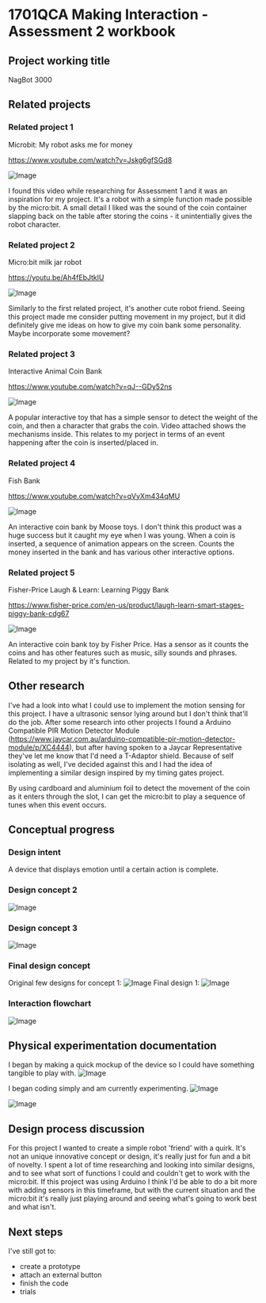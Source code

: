 # 1701QCA Making Interaction - Assessment 2 workbook

## Project working title ##
NagBot 3000

## Related projects ##
### Related project 1 ###
Microbit: My robot asks me for money 

https://www.youtube.com/watch?v=Jskg6gfSGd8

![Image](related1.png)

I found this video while researching for Assessment 1 and it was an inspiration for my project. It's a robot with a simple function made possible by the micro:bit. A small detail I liked was the sound of the coin container slapping back on the table after storing the coins - it unintentially gives the robot character. 

### Related project 2 ###
Micro:bit milk jar robot

https://youtu.be/Ah4fEbJtklU

![Image](related2.png)

Similarly to the first related project, it's another cute robot friend. Seeing this project made me consider putting movement in my project, but it did definitely give me ideas on how to give my coin bank some personality. Maybe incorporate some movement?

### Related project 3 ###
Interactive Animal Coin Bank

https://www.youtube.com/watch?v=qJ--GDy52ns

![Image](related3.png)

A popular interactive toy that has a simple sensor to detect the weight of the coin, and then a character that grabs the coin. Video attached shows the mechanisms inside. This relates to my porject in terms of an event happening after the coin is inserted/placed in. 

### Related project 4 ###
Fish Bank 

https://www.youtube.com/watch?v=qVyXm434qMU

![Image](related4.png)

An interactive coin bank by Moose toys. I don't think this product was a huge success but it caught my eye when I was young. When a coin is inserted, a sequence of animation appears on the screen. Counts the money inserted in the bank and has various other interactive options. 

### Related project 5 ###
Fisher-Price Laugh & Learn: Learning Piggy Bank

https://www.fisher-price.com/en-us/product/laugh-learn-smart-stages-piggy-bank-cdg67

![Image](related5.png)

An interactive coin bank toy by Fisher Price. Has a sensor as it counts the coins and has other features such as music, silly sounds and phrases. Related to my project by it's function. 
## Other research ##
I've had a look into what I could use to implement the motion sensing for this project. I have a ultrasonic sensor lying around but I don't think that'll do the job. After some research into other projects I found a Arduino Compatible PIR Motion Detector Module (https://www.jaycar.com.au/arduino-compatible-pir-motion-detector-module/p/XC4444), but after having spoken to a Jaycar Representative they've let me know that I'd need a T-Adaptor shield. Because of self isolating as well, I've decided against this and I had the idea of implementing a similar design inspired by my timing gates project. 

By using cardboard and aluminium foil to detect the movement of the coin as it enters through the slot, I can get the micro:bit to play a sequence of tunes when this event occurs. 

## Conceptual progress ##

### Design intent ###
A device that displays emotion until a certain action is complete. 

### Design concept 2 ###

![Image](concept2.png)

### Design concept 3 ###

![Image](concept3.png)

### Final design concept ###
Original few designs for concept 1:
![Image](concept1.png)
Final design 1:
![Image](expandingconcept.png)

### Interaction flowchart ###

![Image](flowchart.png)

## Physical experimentation documentation ##
I began by making a quick mockup of the device so I could have something tangible to play with.
![Image](mockup1.png)

I began coding simply and am currently experimenting.
![Image](code1.png)

![Image](test1.png)
## Design process discussion ##
For this project I wanted to create a simple robot 'friend' with a quirk. It's not an unique innovative concept or design, it's really just for fun and a bit of novelty. I spent a lot of time researching and looking into similar designs, and to see what sort of functions I could and couldn't get to work with the micro:bit. If this project was using Arduino I think I'd be able to do a bit more with adding sensors in this timeframe, but with the current situation and the micro:bit it's really just playing around and seeing what's going to work best and what isn't. 

## Next steps ##
I've still got to: 
- create a prototype 
- attach an external button
- finish the code
- trials
